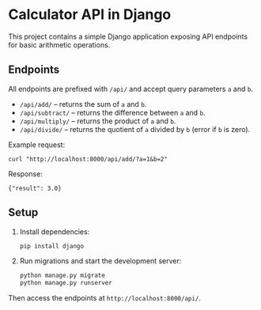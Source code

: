 # Calculator API in Django

This project contains a simple Django application exposing API endpoints for basic arithmetic operations.

## Endpoints

All endpoints are prefixed with `/api/` and accept query parameters `a` and `b`.

- `/api/add/` – returns the sum of `a` and `b`.
- `/api/subtract/` – returns the difference between `a` and `b`.
- `/api/multiply/` – returns the product of `a` and `b`.
- `/api/divide/` – returns the quotient of `a` divided by `b` (error if `b` is zero).

Example request:

```
curl "http://localhost:8000/api/add/?a=1&b=2"
```

Response:

```
{"result": 3.0}
```

## Setup

1. Install dependencies:
   ```bash
   pip install django
   ```

2. Run migrations and start the development server:
   ```bash
   python manage.py migrate
   python manage.py runserver
   ```

Then access the endpoints at `http://localhost:8000/api/`.

